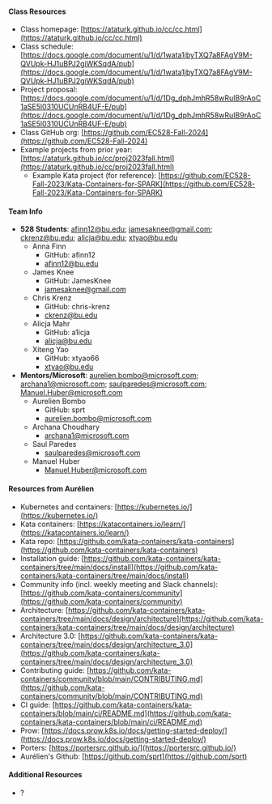 #### Class Resources

* Class homepage: [https://ataturk.github.io/cc/cc.html](https://ataturk.github.io/cc/cc.html)
* Class schedule: [https://docs.google.com/document/u/1/d/1wata1jbyTXQ7a8FAgV9M-QVUpk-HJ1uBPJ2giWKSqdA/pub](https://docs.google.com/document/u/1/d/1wata1jbyTXQ7a8FAgV9M-QVUpk-HJ1uBPJ2giWKSqdA/pub)
* Project proposal: [https://docs.google.com/document/u/1/d/1Dg_dphJmhR58wRuIB9rAoC1aSE5l0310UCUnRB4UF-E/pub](https://docs.google.com/document/u/1/d/1Dg_dphJmhR58wRuIB9rAoC1aSE5l0310UCUnRB4UF-E/pub)
* Class GitHub org: [https://github.com/EC528-Fall-2024](https://github.com/EC528-Fall-2024)
* Example projects from prior year: [https://ataturk.github.io/cc/proj2023fall.html](https://ataturk.github.io/cc/proj2023fall.html)
  * Example Kata project (for reference): [https://github.com/EC528-Fall-2023/Kata-Containers-for-SPARK](https://github.com/EC528-Fall-2023/Kata-Containers-for-SPARK)

#### Team Info

* **528 Students**: afinn12@bu.edu; jamesaknee@gmail.com; ckrenz@bu.edu; alicja@bu.edu; xtyao@bu.edu
  * Anna Finn
    * GitHub: afinn12
    * afinn12@bu.edu
  * James Knee
    * GitHub: JamesKnee
    * jamesaknee@gmail.com
  * Chris Krenz
    * GitHub: chris-krenz
    * ckrenz@bu.edu
  * Alicja Mahr
    * GitHub: a1icja
    * alicja@bu.edu
  * Xiteng Yao
    * GitHub: xtyao66
    * xtyao@bu.edu
* **Mentors/Microsoft**: aurelien.bombo@microsoft.com; archana1@microsoft.com; saulparedes@microsoft.com; Manuel.Huber@microsoft.com
  * Aurelien Bombo
    * GitHub: sprt
    * aurelien.bombo@microsoft.com
  * Archana Choudhary
    * archana1@microsoft.com
  * Saul Paredes
    * saulparedes@microsoft.com
  * Manuel Huber
    * Manuel.Huber@microsoft.com

#### Resources from Aurélien

* Kubernetes and containers: [https://kubernetes.io/](https://kubernetes.io/)
* Kata containers: [https://katacontainers.io/learn/](https://katacontainers.io/learn/)
* Kata repo:  [https://github.com/kata-containers/kata-containers](https://github.com/kata-containers/kata-containers)
* Installation guide: [https://github.com/kata-containers/kata-containers/tree/main/docs/install](https://github.com/kata-containers/kata-containers/tree/main/docs/install)
* Community info (incl. weekly meeting and Slack channels): [https://github.com/kata-containers/community](https://github.com/kata-containers/community)
* Architecture: [https://github.com/kata-containers/kata-containers/tree/main/docs/design/architecture](https://github.com/kata-containers/kata-containers/tree/main/docs/design/architecture)
* Architecture 3.0: [https://github.com/kata-containers/kata-containers/tree/main/docs/design/architecture_3.0](https://github.com/kata-containers/kata-containers/tree/main/docs/design/architecture_3.0)
* Contributing guide: [https://github.com/kata-containers/community/blob/main/CONTRIBUTING.md](https://github.com/kata-containers/community/blob/main/CONTRIBUTING.md)
* CI guide: [https://github.com/kata-containers/kata-containers/blob/main/ci/README.md](https://github.com/kata-containers/kata-containers/blob/main/ci/README.md)
* Prow: [https://docs.prow.k8s.io/docs/getting-started-deploy/](https://docs.prow.k8s.io/docs/getting-started-deploy/)
* Porters: [https://portersrc.github.io/](https://portersrc.github.io/)
* Aurélien's Github: [https://github.com/sprt](https://github.com/sprt)

#### Additional Resources

* ?

